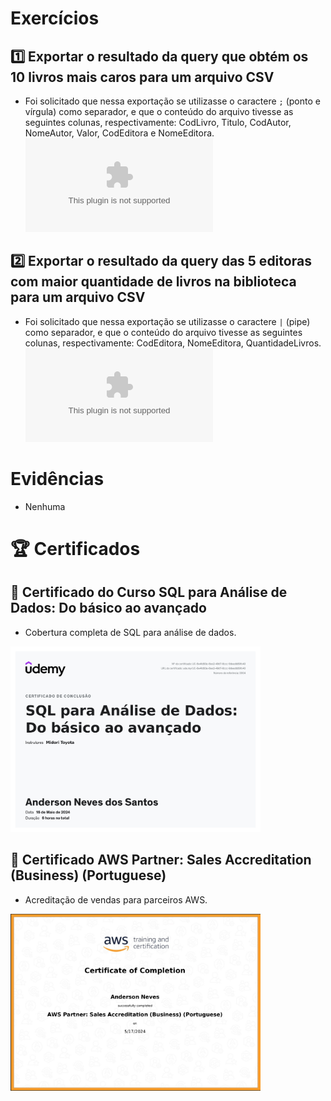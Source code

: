 # Exercícios

## 1️⃣ Exportar o resultado da query que obtém os 10 livros mais caros para um arquivo CSV
- Foi solicitado que nessa exportação se utilizasse o caractere `;` (ponto e vírgula) como separador, e que o conteúdo do arquivo tivesse as seguintes colunas, respectivamente: CodLivro, Titulo, CodAutor, NomeAutor, Valor, CodEditora e NomeEditora.
  ![Resolução](Execicios/Os_10_Livros_Mais_Caros.csv)

## 2️⃣ Exportar o resultado da query das 5 editoras com maior quantidade de livros na biblioteca para um arquivo CSV
- Foi solicitado que nessa exportação se utilizasse o caractere `|` (pipe) como separador, e que o conteúdo do arquivo tivesse as seguintes colunas, respectivamente: CodEditora, NomeEditora, QuantidadeLivros.
  ![Resolução](Execicios/As_Cinco_Editoras_Com_Mais_Livros.csv)

# Evidências

- Nenhuma

# 🏆 Certificados

## 📜 Certificado do Curso SQL para Análise de Dados: Do básico ao avançado
- Cobertura completa de SQL para análise de dados.
<img src="Certificados/Certificado_SQL_Para_Analise_de_Dados.jpg" alt="Curso SQL para Análise de Dados: Do básico ao avançado" width="400">

## 📜 Certificado AWS Partner: Sales Accreditation (Business) (Portuguese)
- Acreditação de vendas para parceiros AWS.
<img src="Certificados/Certificado_AWS_PARTNER.png" alt="AWS Partner: Sales Accreditation" width="400">
